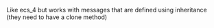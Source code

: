 Like ecs_4 but works with messages that are defined using inheritance (they need to have a clone method)
